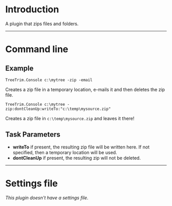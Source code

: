 # Introduction #

A plugin that zips files and folders.


---

# Command line #
## Example ##
` TreeTrim.Console c:\mytree -zip -email `

Creates a zip file in a temporary location, e-mails it and then deletes the zip file.

` TreeTrim.Console c:\mytree -zip:dontCleanUp:writeTo:"c:\temp\mysource.zip" `

Creates a zip file in `c:\temp\mysource.zip` and leaves it there!

## Task Parameters ##
  * **writeTo** if present, the resulting zip file will be written here.  If not specified, then a temporary location will be used.
  * **dontCleanUp** if present, the resulting zip will not be deleted.

---

# Settings file #
_This plugin doesn't have a settings file_.